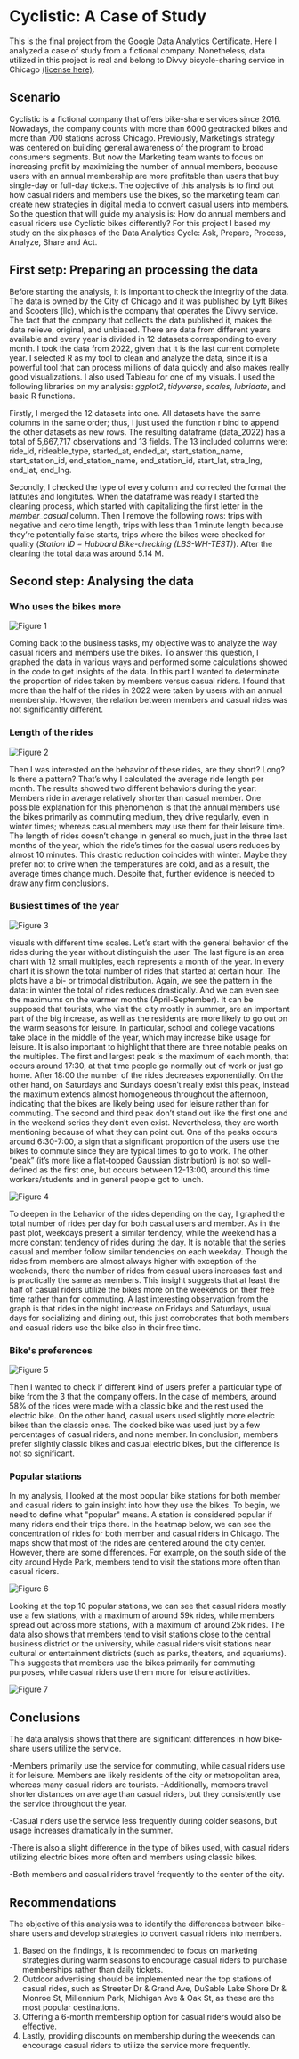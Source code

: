 # Cyclistic: A Case of Study

This is the final project from the Google Data Analytics Certificate. Here I analyzed a case of study from a fictional company. Nonetheless, data utilized in this project is real and belong to Divvy bicycle-sharing service in Chicago [(license here)](https://ride.divvybikes.com/data-license-agreement). 

## Scenario
Cyclistic is a fictional company that offers bike-share services since 2016. Nowadays, the company counts with more than 6000 geotracked bikes and more than 700 stations across Chicago. Previously, Marketing’s strategy was centered on building general awareness of the program to broad consumers segments. But now the Marketing team wants to focus on increasing profit by maximizing the number of annual members, because users with an annual membership are more profitable than users that buy single-day or full-day tickets.
The objective of this analysis is to find out how casual riders and members use the bikes, so the marketing team can create new strategies in digital media to convert casual users into members. So the question that will guide my analysis is: How do annual members and casual riders use Cyclistic bikes differently?
For this project I based my study on the six phases of the Data Analytics Cycle: Ask, Prepare, Process, Analyze, Share and Act.


## First setp: Preparing an processing the data
Before starting the analysis, it is important to check the integrity of the data. The data is owned by the City of Chicago and it was published by Lyft Bikes and Scooters (llc), which is the company that operates the Divvy service. The fact that the company that collects the data published it, makes the data relieve, original, and unbiased. 
There are data from different years available and every year is divided in 12 datasets corresponding to every month. I took the data from 2022, given that it is the last current complete year.
I selected R as my tool to clean and analyze the data, since it is a powerful tool that can process millions of data quickly and also makes really good visualizations. I also used Tableau for one of my visuals. I used the following libraries on my analysis: *ggplot2*, *tidyverse*, *scales*, *lubridate*, and basic R functions.  

Firstly, I merged the 12 datasets into one. All datasets have the same columns in the same order; thus, I just used the function r bind to append the other datasets as new rows. The resulting dataframe (data_2022) has a total of 5,667,717 observations and 13 fields. The 13 included columns were: ride_id, rideable_type, started_at, ended_at, start_station_name, start_station_id, end_station_name, end_station_id, start_lat, stra_lng, end_lat, end_lng.

Secondly, I checked the type of every column and corrected the format the latitutes and longitutes. When the dataframe was ready I started the cleaning process, which started with capitalizing the first letter in the *member_casual* column. Then I remove the following rows: trips with negative and cero time length, trips with less than 1 minute length because they’re potentially false starts, trips where the bikes were checked for quality (*Station ID = Hubbard Bike-checking (LBS-WH-TEST)*). After the cleaning the total data was around 5.14 M.


## Second step: Analysing the data


### Who uses the bikes more

![Figure 1](/g_total_rides.png)

Coming back to the business tasks, my objective was to analyze the way casual riders and members use the bikes. To answer this question, I graphed the data in various ways and performed some calculations showed in the code to get insights of the data.
In this part I wanted to determinate the proportion of rides taken by members versus casual riders. I found that more than the half of the rides in 2022 were taken by users with an annual membership. However, the relation between members and casual rides was not significantly different.

### Length of the rides


![Figure 2](/g_avg_ride_length.png)


Then I was interested on the behavior of these rides, are they short? Long? Is there a pattern? That’s why I calculated the average ride length per month. The results showed two different behaviors during the year: Members ride in average relatively shorter than casual member. One possible explanation for this phenomenon is that the annual members use the bikes primarily as commuting medium, they drive regularly, even in winter times; whereas casual members may use them for their leisure time. The length of rides doesn’t change in general so much, just in the three last months of the year, which the ride’s times for the casual users reduces by almost 10 minutes. This drastic reduction coincides with winter. Maybe they prefer not to drive when the temperatures are cold, and as a result, the average times change much. Despite that, further evidence is needed to draw any firm conclusions. 


### Busiest times of the year

![Figure 3](/g_busiest_months.png)


visuals with different time scales.
Let’s start with the general behavior of the rides during the year without distinguish the user. The last figure is an area chart with 12 small multiples, each represents a month of the year. In every chart it is shown the total number of rides that started at certain hour. The plots have a bi- or trimodal distribution. Again, we see the pattern in the data: in winter the total of rides reduces drastically. And we can even see the maximums on the warmer months (April-September). It can be supposed that tourists, who visit the city mostly in summer, are an important part of the big increase, as well as the residents are more likely to go out on the warm seasons for leisure. In particular, school and college vacations take place in the middle of the year, which may increase bike usage for leisure.
It is also important to highlight that there are three notable peaks on the multiples. The first and largest peak is the maximum of each month, that occurs around 17:30, at that time people go normally out of work or just go home. After 18:00 the number of the rides decreases exponentially.  On the other hand, on Saturdays and Sundays doesn’t really exist this peak, instead the maximum extends almost homogeneous throughout the afternoon, indicating that the bikes are likely being used for leisure rather than for commuting.
The second and third peak don’t stand out like the first one and in the weekend series they don’t even exist. Nevertheless, they are worth mentioning because of what they can point out. One of the peaks occurs around 6:30-7:00, a sign that a significant proportion of the users use the bikes to commute since they are typical times to go to work. The other “peak” (it’s more like a flat-topped Gaussian distribution) is not so well-defined as the first one, but occurs between 12-13:00, around this time workers/students and in general people got to lunch.

![Figure 4](/g_busiest_days_member.png)

To deepen in the behavior of the rides depending on the day, I graphed the total number of rides per day for both casual users and member. As in the past plot, weekdays present a similar tendency, while the weekend has a more constant tendency of rides during the day. It is notable that the series casual and member follow similar tendencies on each weekday. Though the rides from members are almost always higher with exception of the weekends, there the number of rides from casual users increases fast and is practically the same as members. This insight suggests that at least the half of casual riders utilize the bikes more on the weekends on their free time rather than for commuting. A last interesting observation from the graph is that rides in the night increase on Fridays and Saturdays, usual days for socializing and dining out, this just corroborates that both members and casual riders use the bike also in their free time.


### Bike's preferences

![Figure 5](/g_type_bike.png)

Then I wanted to check if different kind of users prefer a particular type of bike from the 3 that the company offers. In the case of members, around 58% of the rides were made with a classic bike and the rest used the electric bike. On the other hand, casual users used slightly more electric bikes than the classic ones. The docked bike was used just by a few percentages of casual riders, and none member. In conclusion, members prefer slightly classic bikes and casual electric bikes, but the difference is not so significant.

### Popular stations

In my analysis, I looked at the most popular bike stations for both member and casual riders to gain insight into how they use the bikes. To begin, we need to define what "popular" means. A station is considered popular if many riders end their trips there. In the heatmap below, we can see the concentration of rides for both member and casual riders in Chicago. The maps show that most of the rides are centered around the city center. However, there are some differences. For example, on the south side of the city around Hyde Park, members tend to visit the stations more often than casual riders.

![Figure 6](/g_end_stations_member_casual.png)

Looking at the top 10 popular stations, we can see that casual riders mostly use a few stations, with a maximum of around 59k rides, while members spread out across more stations, with a maximum of around 25k rides. The data also shows that members tend to visit stations close to the central business district or the university, while casual riders visit stations near cultural or entertainment districts (such as parks, theaters, and aquariums). This suggests that members use the bikes primarily for commuting purposes, while casual riders use them more for leisure activities.

![Figure 7](/TOP10.png)


## Conclusions

The data analysis shows that there are significant differences in how bike-share users utilize the service. 

-Members primarily use the service for commuting, while casual riders use it for leisure. Members are likely residents of the city or metropolitan area, whereas many casual riders are tourists. 
-Additionally, members travel shorter distances on average than casual riders, but they consistently use the service throughout the year. 

-Casual riders use the service less frequently during colder seasons, but usage increases dramatically in the summer. 

-There is also a slight difference in the type of bikes used, with casual riders utilizing electric bikes more often and members using classic bikes. 

-Both members and casual riders travel frequently to the center of the city.

## Recommendations

The objective of this analysis was to identify the differences between bike-share users and develop strategies to convert casual riders into members. 
1. Based on the findings, it is recommended to focus on marketing strategies during warm seasons to encourage casual riders to purchase memberships rather than daily tickets. 
2. Outdoor advertising should be implemented near the top stations of casual rides, such as Streeter Dr & Grand Ave, DuSable Lake Shore Dr & Monroe St, Millennium Park, Michigan Ave & Oak St, as these are the most popular destinations. 
3. Offering a 6-month membership option for casual riders would also be effective. 
4. Lastly, providing discounts on membership during the weekends can encourage casual riders to utilize the service more frequently.








